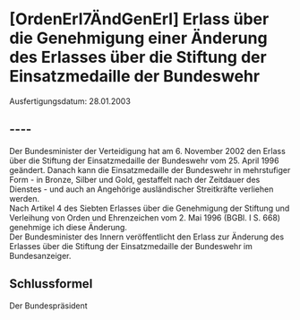 # [OrdenErl7ÄndGenErl] Erlass über die Genehmigung einer Änderung des Erlasses über die Stiftung der Einsatzmedaille der Bundeswehr

Ausfertigungsdatum: 28.01.2003

 

## ----

Der Bundesminister der Verteidigung hat am 6. November 2002 den Erlass über die Stiftung der Einsatzmedaille der Bundeswehr vom 25. April 1996 geändert. Danach kann die Einsatzmedaille der Bundeswehr in mehrstufiger Form - in Bronze, Silber und Gold, gestaffelt nach der Zeitdauer des Dienstes - und auch an Angehörige ausländischer Streitkräfte verliehen werden.  
Nach Artikel 4 des Siebten Erlasses über die Genehmigung der Stiftung und Verleihung von Orden und Ehrenzeichen vom 2. Mai 1996 (BGBl. I S. 668) genehmige ich diese Änderung.  
Der Bundesminister des Innern veröffentlicht den Erlass zur Änderung des Erlasses über die Stiftung der Einsatzmedaille der Bundeswehr im Bundesanzeiger.


## Schlussformel

Der Bundespräsident

